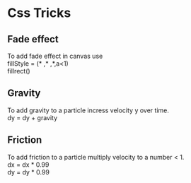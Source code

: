 # Css Tricks
## Fade effect
To add fade effect in canvas use\
fillStyle = (* ,* ,*,a<1)\
fillrect()
## Gravity
To add gravity to a particle incress velocity y over time.\
dy = dy + gravity

## Friction 
To add friction to a particle multiply velocity to a number < 1.\
dx = dx * 0.99\
dy = dy * 0.99

